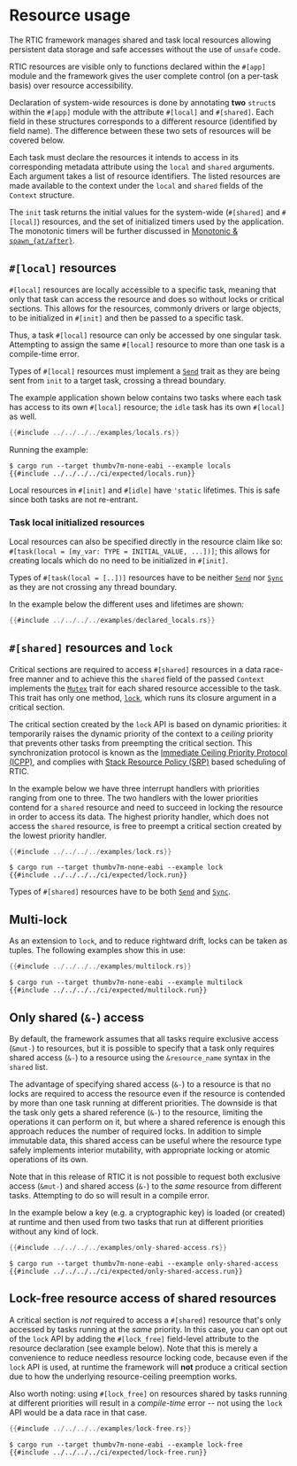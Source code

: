 # Resource usage

The RTIC framework manages shared and task local resources allowing persistent data
storage and safe accesses without the use of `unsafe` code.

RTIC resources are visible only to functions declared within the `#[app]` module and the framework
gives the user complete control (on a per-task basis) over resource accessibility.

Declaration of system-wide resources is done by annotating **two** `struct`s within the `#[app]` module
with the attribute `#[local]` and `#[shared]`.
Each field in these structures corresponds to a different resource (identified by field name).
The difference between these two sets of resources will be covered below.

Each task must declare the resources it intends to access in its corresponding metadata attribute
using the `local` and `shared` arguments. Each argument takes a list of resource identifiers.
The listed resources are made available to the context under the `local` and `shared` fields of the
`Context` structure.

The `init` task returns the initial values for the system-wide (`#[shared]` and `#[local]`)
resources, and the set of initialized timers used by the application. The monotonic timers will be
further discussed in [Monotonic & `spawn_{at/after}`](./monotonic.md).

## `#[local]` resources

`#[local]` resources are locally accessible to a specific task, meaning that only that task can
access the resource and does so without locks or critical sections. This allows for the resources,
commonly drivers or large objects, to be initialized in `#[init]` and then be passed to a specific
task.

Thus, a task `#[local]` resource can only be accessed by one singular task.
Attempting to assign the same `#[local]` resource to more than one task is a compile-time error.

Types of `#[local]` resources must implement a [`Send`] trait as they are being sent from `init`
to a target task, crossing a thread boundary.

[`Send`]: https://doc.rust-lang.org/stable/core/marker/trait.Send.html

The example application shown below contains two tasks where each task has access to its own
`#[local]` resource; the `idle` task has its own `#[local]` as well.

``` rust
{{#include ../../../../examples/locals.rs}}
```

Running the example:

``` console
$ cargo run --target thumbv7m-none-eabi --example locals
{{#include ../../../../ci/expected/locals.run}}
```

Local resources in `#[init]` and `#[idle]` have `'static`
lifetimes. This is safe since both tasks are not re-entrant.

### Task local initialized resources

Local resources can also be specified directly in the resource claim like so:
`#[task(local = [my_var: TYPE = INITIAL_VALUE, ...])]`; this allows for creating locals which do no need to be
initialized in `#[init]`.

Types of `#[task(local = [..])]` resources have to be neither [`Send`] nor [`Sync`] as they
are not crossing any thread boundary.

[`Sync`]: https://doc.rust-lang.org/stable/core/marker/trait.Sync.html

In the example below the different uses and lifetimes are shown:

``` rust
{{#include ../../../../examples/declared_locals.rs}}
```

<!-- ``` console
$ cargo run --target thumbv7m-none-eabi --example declared_locals
{{#include ../../../../ci/expected/declared_locals.run}}
``` -->

## `#[shared]` resources and `lock`

Critical sections are required to access `#[shared]` resources in a data race-free manner and to
achieve this the `shared` field of the passed `Context` implements the [`Mutex`] trait for each
shared resource accessible to the task. This trait has only one method, [`lock`], which runs its
closure argument in a critical section.

[`Mutex`]: ../../../api/rtic/trait.Mutex.html
[`lock`]: ../../../api/rtic/trait.Mutex.html#method.lock

The critical section created by the `lock` API is based on dynamic priorities: it temporarily
raises the dynamic priority of the context to a *ceiling* priority that prevents other tasks from
preempting the critical section. This synchronization protocol is known as the
[Immediate Ceiling Priority Protocol (ICPP)][icpp], and complies with
[Stack Resource Policy (SRP)][srp] based scheduling of RTIC.

[icpp]: https://en.wikipedia.org/wiki/Priority_ceiling_protocol
[srp]: https://en.wikipedia.org/wiki/Stack_Resource_Policy

In the example below we have three interrupt handlers with priorities ranging from one to three.
The two handlers with the lower priorities contend for a `shared` resource and need to succeed in locking the
resource in order to access its data. The highest priority handler, which does not access the `shared`
resource, is free to preempt a critical section created by the lowest priority handler.

``` rust
{{#include ../../../../examples/lock.rs}}
```

``` console
$ cargo run --target thumbv7m-none-eabi --example lock
{{#include ../../../../ci/expected/lock.run}}
```

Types of `#[shared]` resources have to be both [`Send`] and [`Sync`].

## Multi-lock

As an extension to `lock`, and to reduce rightward drift, locks can be taken as tuples. The
following examples show this in use:

``` rust
{{#include ../../../../examples/multilock.rs}}
```

``` console
$ cargo run --target thumbv7m-none-eabi --example multilock
{{#include ../../../../ci/expected/multilock.run}}
```

## Only shared (`&-`) access

By default, the framework assumes that all tasks require exclusive access (`&mut-`) to resources,
but it is possible to specify that a task only requires shared access (`&-`) to a resource using the
`&resource_name` syntax in the `shared` list.

The advantage of specifying shared access (`&-`) to a resource is that no locks are required to
access the resource even if the resource is contended by more than one task running at different
priorities. The downside is that the task only gets a shared reference (`&-`) to the resource,
limiting the operations it can perform on it, but where a shared reference is enough this approach
reduces the number of required locks. In addition to simple immutable data, this shared access can
be useful where the resource type safely implements interior mutability, with appropriate locking
or atomic operations of its own.

Note that in this release of RTIC it is not possible to request both exclusive access (`&mut-`)
and shared access (`&-`) to the *same* resource from different tasks. Attempting to do so will
result in a compile error.

In the example below a key (e.g. a cryptographic key) is loaded (or created) at runtime and then
used from two tasks that run at different priorities without any kind of lock.

``` rust
{{#include ../../../../examples/only-shared-access.rs}}
```

``` console
$ cargo run --target thumbv7m-none-eabi --example only-shared-access
{{#include ../../../../ci/expected/only-shared-access.run}}
```

## Lock-free resource access of shared resources

A critical section is *not* required to access a `#[shared]` resource that's only accessed by tasks
running at the *same* priority. In this case, you can opt out of the `lock` API by adding the
`#[lock_free]` field-level attribute to the resource declaration (see example below). Note that
this is merely a convenience to reduce needless resource locking code, because even if the
`lock` API is used, at runtime the framework will **not** produce a critical section due to how
the underlying resource-ceiling preemption works.

Also worth noting: using `#[lock_free]` on resources shared by
tasks running at different priorities will result in a *compile-time* error -- not using the `lock`
API would be a data race in that case.

``` rust
{{#include ../../../../examples/lock-free.rs}}
```

``` console
$ cargo run --target thumbv7m-none-eabi --example lock-free
{{#include ../../../../ci/expected/lock-free.run}}
```
